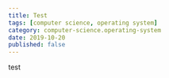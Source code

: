 ```yaml
---
title: Test
tags: [computer science, operating system]
category: computer-science.operating-system
date: 2019-10-20
published: false
---
```


test
